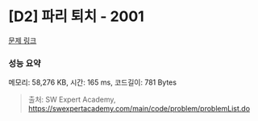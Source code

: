 # [D2] 파리 퇴치 - 2001 

[문제 링크](https://swexpertacademy.com/main/code/problem/problemDetail.do?contestProbId=AV5PzOCKAigDFAUq) 

### 성능 요약

메모리: 58,276 KB, 시간: 165 ms, 코드길이: 781 Bytes



> 출처: SW Expert Academy, https://swexpertacademy.com/main/code/problem/problemList.do